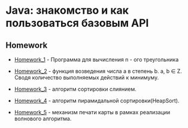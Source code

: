 # Java: знакомство и как пользоваться базовым API

## Homework

* [Homework_1](https://github.com/alex-bel31/Java_homework/tree/main/homework) - Программа для вычисления n - ого треугольника

* [Homework_2](https://github.com/alex-bel31/Java_homework/tree/main/homework_2) - функция возведения числа а в степень b. a, b ∈ Z. Сводя количество выполняемых действий к минимуму.

* [Homework_3](https://github.com/alex-bel31/Java_homework/tree/main/homework_3) - алгоритм сортировки слиянием.

* [Homework_4](https://github.com/alex-bel31/Java_homework/tree/main/homework_4) - алгоритм пирамидальной сортировки(HeapSort).
* [Homework_5](https://github.com/alex-bel31/Java_homework/tree/main/homework_5) - механизм печати карты в рамках реализации волнового алгоритма.